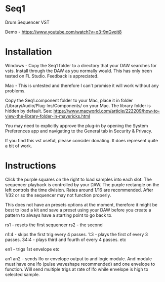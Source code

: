 # Seq1
Drum Sequencer VST

Demo - https://www.youtube.com/watch?v=o3-9nGvqit8

# Installation

Windows -
Copy the Seq1 folder to a directory that your DAW searches for vsts. Install through the DAW as you normally would. 
This has only been tested on FL Studio. Feedback is appreciated.

Mac - 
This is untested and therefore I can't promise it will work without any problems. 

Copy the Seq1.component folder to your Mac, place it in folder /Library/Audio/Plug-Ins/Components/ on your Mac.
The library folder is hidden by default. See:
https://www.macworld.com/article/222209/how-to-view-the-library-folder-in-mavericks.html

You may need to explicitly approve the plug-in by opening the System Preferences app and navigating to the General tab in Security & Privacy.

If you find this vst useful, please consider donating. It does represent quite a bit of work.

# Instructions
Click the purple squares on the right to load samples into each slot. The sequencer playback is controlled by your DAW. The purple rectangle on the left controls the time division. Rates around 1/16 are recommended. After 1/32 or so the sequencer may not function properly.

This does not have an presets options at the moment, therefore it might be best to load a kit and save a preset using your DAW before you create a pattern to always have a starting point to go back to.

rs1 - resets the first sequencer
rs2 - the second

n1:4 - skips the first trig every 4 passes.
1:3 - plays the first of every 3 passes.
34:4 - plays third and fourth of every 4 passes.
etc

en1 - trigs 1st envelope
etc

an1
an2 - sends lfo or envelope output to and logic module. And module must have one lfo (pulse waveshape recommended) and one envelope to function. Will send multiple trigs at rate of lfo while envelope is high to selected sample.


